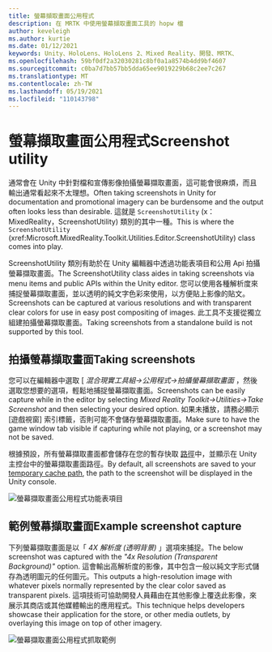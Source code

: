 ```yaml
---
title: 螢幕擷取畫面公用程式
description: 在 MRTK 中使用螢幕擷取畫面工具的 hopw 檔
author: keveleigh
ms.author: kurtie
ms.date: 01/12/2021
keywords: Unity、HoloLens、HoloLens 2、Mixed Reality、開發、MRTK、
ms.openlocfilehash: 59bf0df2a32030281c8bf0a1a8574b4dd9bf4607
ms.sourcegitcommit: c0ba7d7bb57bb5dda65ee9019229b68c2ee7c267
ms.translationtype: MT
ms.contentlocale: zh-TW
ms.lasthandoff: 05/19/2021
ms.locfileid: "110143798"
---
```

# <a name="screenshot-utility"></a><span data-ttu-id="fdb2f-104">螢幕擷取畫面公用程式</span><span class="sxs-lookup"><span data-stu-id="fdb2f-104">Screenshot utility</span></span>

<span data-ttu-id="fdb2f-105">通常會在 Unity 中針對檔和宣傳影像拍攝螢幕擷取畫面，這可能會很麻煩，而且輸出通常看起來不太理想。</span><span class="sxs-lookup"><span data-stu-id="fdb2f-105">Often taking screenshots in Unity for documentation and promotional imagery can be burdensome and the output often looks less than desirable.</span></span> <span data-ttu-id="fdb2f-106">這就是 `ScreenshotUtility` (x： MixedReality，ScreenshotUtility) 類別的其中一種。</span><span class="sxs-lookup"><span data-stu-id="fdb2f-106">This is where the `ScreenshotUtility` (xref:Microsoft.MixedReality.Toolkit.Utilities.Editor.ScreenshotUtility) class comes into play.</span></span>

<span data-ttu-id="fdb2f-107">ScreenshotUtility 類別有助於在 Unity 編輯器中透過功能表項目和公用 Api 拍攝螢幕擷取畫面。</span><span class="sxs-lookup"><span data-stu-id="fdb2f-107">The ScreenshotUtility class aides in taking screenshots via menu items and public APIs within the Unity editor.</span></span> <span data-ttu-id="fdb2f-108">您可以使用各種解析度來捕捉螢幕擷取畫面，並以透明的純文字色彩來使用，以方便貼上影像的貼文。</span><span class="sxs-lookup"><span data-stu-id="fdb2f-108">Screenshots can be captured at various resolutions and with transparent clear colors for use in easy post compositing of images.</span></span> <span data-ttu-id="fdb2f-109">此工具不支援從獨立組建拍攝螢幕擷取畫面。</span><span class="sxs-lookup"><span data-stu-id="fdb2f-109">Taking screenshots from a standalone build is not supported by this tool.</span></span>

## <a name="taking-screenshots"></a><span data-ttu-id="fdb2f-110">拍攝螢幕擷取畫面</span><span class="sxs-lookup"><span data-stu-id="fdb2f-110">Taking screenshots</span></span>

<span data-ttu-id="fdb2f-111">您可以在編輯器中選取 [ *混合現實工具組->公用程式->拍攝螢幕擷取畫面* ，然後選取您想要的選項，輕鬆地捕捉螢幕擷取畫面。</span><span class="sxs-lookup"><span data-stu-id="fdb2f-111">Screenshots can be easily capture while in the editor by selecting *Mixed Reality Toolkit->Utilities->Take Screenshot* and then selecting your desired option.</span></span> <span data-ttu-id="fdb2f-112">如果未播放，請務必顯示 [遊戲視窗] 索引標籤，否則可能不會儲存螢幕擷取畫面。</span><span class="sxs-lookup"><span data-stu-id="fdb2f-112">Make sure to have the game window tab visible if capturing while not playing, or a screenshot may not be saved.</span></span>

<span data-ttu-id="fdb2f-113">根據預設，所有螢幕擷取畫面都會儲存在您的暫存快取 [路徑](https://docs.unity3d.com/ScriptReference/Application-temporaryCachePath.html)中，並顯示在 Unity 主控台中的螢幕擷取畫面路徑。</span><span class="sxs-lookup"><span data-stu-id="fdb2f-113">By default, all screenshots are saved to your [temporary cache path](https://docs.unity3d.com/ScriptReference/Application-temporaryCachePath.html), the path to the screenshot will be displayed in the Unity console.</span></span>

![螢幕擷取畫面公用程式功能表項目](../images/screenshot-utility/MRTK_ScreenshotUtility_Menu_Item.png)

## <a name="example-screenshot-capture"></a><span data-ttu-id="fdb2f-115">範例螢幕擷取畫面</span><span class="sxs-lookup"><span data-stu-id="fdb2f-115">Example screenshot capture</span></span>

<span data-ttu-id="fdb2f-116">下列螢幕擷取畫面是以「 *4X 解析度 (透明背景)* 」選項來捕捉。</span><span class="sxs-lookup"><span data-stu-id="fdb2f-116">The below screenshot was captured with the *"4x Resolution (Transparent Background)"* option.</span></span> <span data-ttu-id="fdb2f-117">這會輸出高解析度的影像，其中包含一般以純文字形式儲存為透明圖元的任何圖元。</span><span class="sxs-lookup"><span data-stu-id="fdb2f-117">This outputs a high-resolution image with whatever pixels normally represented by the clear color saved as transparent pixels.</span></span> <span data-ttu-id="fdb2f-118">這項技術可協助開發人員藉由在其他影像上覆迭此影像，來展示其商店或其他媒體輸出的應用程式。</span><span class="sxs-lookup"><span data-stu-id="fdb2f-118">This technique helps developers showcase their application for the store, or other media outlets, by overlaying this image on top of other imagery.</span></span>

![螢幕擷取畫面公用程式抓取範例](../images/screenshot-utility/MRTK_ScreenshotUtility_Example_Capture.png)
